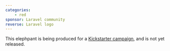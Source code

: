 ```yaml
---
categories:
    - red
sponsor: Laravel community
reverse: Laravel logo
---
```


This elephpant is being produced for a [Kickstarter campaign](https://www.kickstarter.com/projects/1560940280/laravel-elephpant),
and is not yet released.
